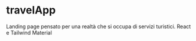# travelApp
Landing page pensato per una realtà che si occupa di servizi turistici. React e Tailwind Material
